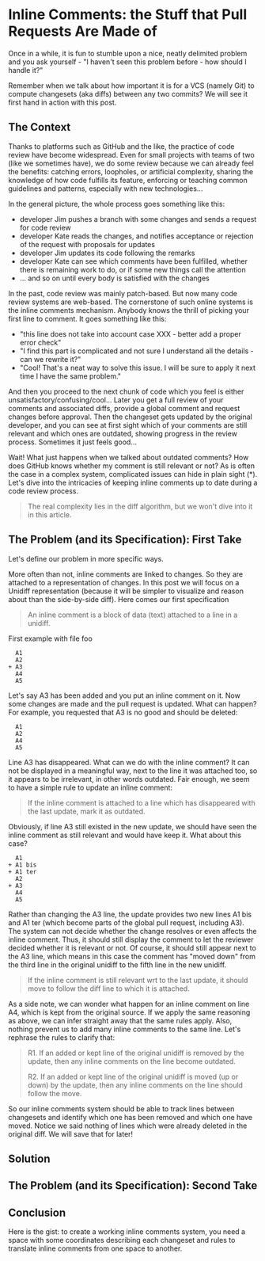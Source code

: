 Inline Comments: the Stuff that Pull Requests Are Made of
=========================================================

Once in a while, it is fun to stumble upon a nice, neatly delimited problem and you ask yourself - "I haven't seen this problem before - how should I handle it?"

Remember when we talk about how important it is for a VCS (namely Git) to compute changesets (aka diffs) between any two commits? We will see it first hand in action with this post.


The Context
-----------

Thanks to platforms such as GitHub and the like, the practice of code review have become widespread. Even for small projects with teams of two (like we sometimes have), we do some review because we can already feel the benefits: catching errors, loopholes, or artificial complexity, sharing the knowledge of how code fulfills its feature, enforcing or teaching common guidelines and patterns, especially with new technologies...

In the general picture, the whole process goes something like this:

- developer Jim pushes a branch with some changes and sends a request for code review
- developer Kate reads the changes, and notifies acceptance or rejection of the request with proposals for updates
- developer Jim updates its code following the remarks
- developer Kate can see which comments have been fulfilled, whether there is remaining work to do, or if some new things call the attention
- ... and so on until every body is satisfied with the changes

In the past, code review was mainly patch-based. But now many code review systems are web-based. The cornerstone of such online systems is the inline comments mechanism. Anybody knows the thrill of picking your first line to comment. It goes something like this:

- "this line does not take into account case XXX - better add a proper error check"
- "I find this part is complicated and not sure I understand all the details - can we rewrite it?"
- "Cool! That's a neat way to solve this issue. I will be sure to apply it next time I have the same problem."

And then you proceed to the next chunk of code which you feel is either unsatisfactory/confusing/cool... Later you get a full review of your comments and associated diffs, provide a global comment and request changes before approval. Then the changeset gets updated by the original developer, and you can see at first sight which of your comments are still relevant and which ones are outdated, showing progress in the review process. Sometimes it just feels good...

Wait! What just happens when we talked about outdated comments? How does GitHub knows whether my comment is still relevant or not? As is often the case in a complex system, complicated issues can hide in plain sight (*). Let's dive into the intricacies of keeping inline comments up to date during a code review process.

> The real complexity lies in the diff algorithm, but we won't dive into it in this article.


The Problem (and its Specification): First Take
-----------------------------------------------

Let's define our problem in more specific ways.

More often than not, inline comments are linked to changes. So they are attached to a representation of changes. In this post we will focus on a Unidiff representation (because it will be simpler to visualize and reason about than the side-by-side diff). Here comes our first specification

> An inline comment is a block of data (text) attached to a line in a unidiff.

First example with file foo

```
  A1
  A2
+ A3
  A4
  A5
```

Let's say A3 has been added and you put an inline comment on it. Now some changes are made and the pull request is updated. What can happen? For example, you requested that A3 is no good and should be deleted:

```
  A1
  A2
  A4
  A5
```

Line A3 has disappeared. What can we do with the inline comment? It can not be displayed in a meaningful way, next to the line it was attached too, so it appears to be irrelevant, in other words outdated. Fair enough, we seem to have a simple rule to update an inline comment:

> If the inline comment is attached to a line which has disappeared with the last update, mark it as outdated.

Obviously, if line A3 still existed in the new update, we should have seen the inline comment as still relevant and would have keep it. What about this case?

```
  A1
+ A1 bis
+ A1 ter
  A2
+ A3
  A4
  A5
```

Rather than changing the A3 line, the update provides two new lines A1 bis and A1 ter (which become parts of the global pull request, including A3). The system can not decide whether the change resolves or even affects the inline comment. Thus, it should still display the comment to let the reviewer decided whether it is relevant or not. Of course, it should still appear next to the A3 line, which means in this case the comment has "moved down" from the third line in the original unidiff to the fifth line in the new unidiff.

> If the inline comment is still relevant wrt to the last update, it should move to follow the diff line to which it is attached.

As a side note, we can wonder what happen for an inline comment on line A4, which is kept from the original source. If we apply the same reasoning as above, we can infer straight away that the same rules apply. Also, nothing prevent us to add many inline comments to the same line. Let's rephrase the rules to clarify that:

> R1. If an added or kept line of the original unidiff is removed by the update, then any inline comments on the line become outdated.
> 
> R2. If an added or kept line of the original unidiff is moved (up or down) by the update, then any inline comments on the line should follow the move.

So our inline comments system should be able to track lines between changesets and identify which one has been removed and which one have moved. Notice we said nothing of lines which were already deleted in the original diff. We will save that for later!


Solution
--------

The Problem (and its Specification): Second Take
------------------------------------------------


Conclusion
----------

Here is the gist: to create a working inline comments system, you need a space with some coordinates describing each changeset and rules to translate inline comments from one space to another.

